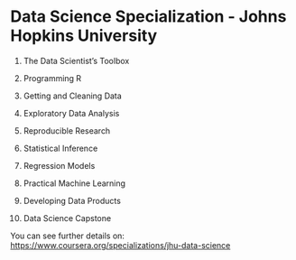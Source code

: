 
# Data Science Specialization - Johns Hopkins University


1. The Data Scientist’s Toolbox

2. Programming R

3. Getting and Cleaning Data

4. Exploratory Data Analysis

5. Reproducible Research

6. Statistical Inference

7. Regression Models

8. Practical Machine Learning

9. Developing Data Products

10. Data Science Capstone


You can see further details on: https://www.coursera.org/specializations/jhu-data-science
